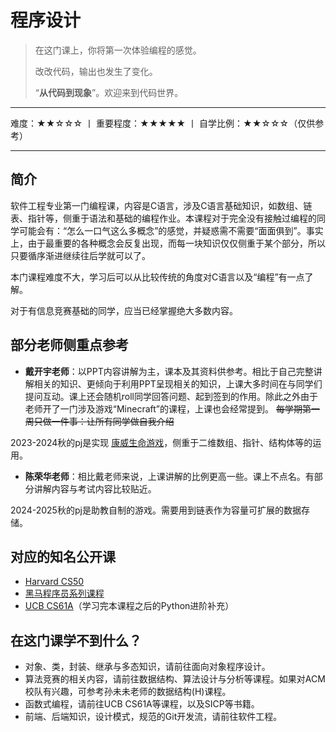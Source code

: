 # 程序设计

> 在这门课上，你将第一次体验编程的感觉。
>
> 改改代码，输出也发生了变化。
>
> “**从代码到现象**”。欢迎来到代码世界。

****

难度：★★☆☆☆ 丨 重要程度：★★★★★ 丨 自学比例：★★☆☆☆（仅供参考）

****

## 简介

软件工程专业第一门编程课，内容是C语言，涉及C语言基础知识，如数组、链表、指针等，侧重于语法和基础的编程作业。本课程对于完全没有接触过编程的同学可能会有：“怎么一口气这么多概念”的感觉，并疑惑需不需要“面面俱到”。事实上，由于最重要的各种概念会反复出现，而每一块知识仅仅侧重于某个部分，所以只要循序渐进继续往后学就可以了。

本门课程难度不大，学习后可以从比较传统的角度对C语言以及“编程”有一点了解。

对于有信息竞赛基础的同学，应当已经掌握绝大多数内容。

## 部分老师侧重点参考

- **戴开宇老师**：以PPT内容讲解为主，课本及其资料供参考。相比于自己完整讲解相关的知识、更倾向于利用PPT呈现相关的知识，上课大多时间在与同学们提问互动。课上还会随机roll同学回答问题、起到签到的作用。除此之外由于老师开了一门涉及游戏“Minecraft”的课程，上课也会经常提到。 ~~每学期第一周只做一件事：让所有同学做自我介绍~~

2023-2024秋的pj是实现 [康威生命游戏](https://zh.wikipedia.org/wiki/康威生命游戏)，侧重于二维数组、指针、结构体等的运用。

- **陈荣华老师**：相比戴老师来说，上课讲解的比例更高一些。课上不点名。有部分讲解内容与考试内容比较贴近。

2024-2025秋的pj是助教自制的游戏。需要用到链表作为容量可扩展的数据存储。

## 对应的知名公开课

- [Harvard CS50](https://csdiy.wiki/编程入门/C/CS50/#_1)
- [黑马程序员系列课程](https://space.bilibili.com/37974444/upload/video)
- [UCB CS61A](https://csdiy.wiki/编程入门/Python/CS61A/#_3)（学习完本课程之后的Python进阶补充）

## 在这门课学不到什么？

- 对象、类，封装、继承与多态知识，请前往面向对象程序设计。
- 算法竞赛的相关内容，请前往数据结构、算法设计与分析等课程。如果对ACM校队有兴趣，可参考孙未未老师的数据结构(H)课程。
- 函数式编程，请前往UCB CS61A等课程，以及SICP等书籍。
- 前端、后端知识，设计模式，规范的Git开发流，请前往软件工程。